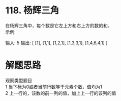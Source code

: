 # 118. 杨辉三角
在杨辉三角中，每个数是它左上方和右上方的数的和。  
示例:

输入: 5
输出:
[
     [1],
    [1,1],
   [1,2,1],
  [1,3,3,1],
 [1,4,6,4,1]
]

# 解题思路
观察类型题目  
1 当下标为0或者当前行数等于元素个数，值均为1   
2 上一行的，该数的前一列的值，加上上一行的该列的值  
